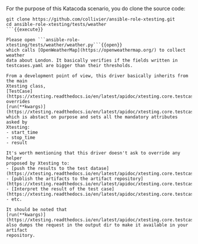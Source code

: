For the purpose of this Katacoda scenario, you do clone the source code:

```
git clone https://github.com/collivier/ansible-role-xtesting.git
cd ansible-role-xtesting/tests/weather
```{{execute}}

Please open ```ansible-role-xtesting/tests/weather/weather.py```{{open}}
which calls [OpenWeatherMap](https://openweathermap.org/) to collect weather
data about London. It basically verifies if the fields written in
testcases.yaml are bigger than their thresholds.

From a development point of view, this driver basically inherits from the main
Xtesting class,
[TestCase](https://xtesting.readthedocs.io/en/latest/apidoc/xtesting.core.testcase.html),
overrides
[run(**kwargs)](https://xtesting.readthedocs.io/en/latest/apidoc/xtesting.core.testcase.html#xtesting.core.testcase.TestCase.run)
which is abstact on purpose and sets all the mandatory attributes asked by
Xtesting:
- start_time
- stop_time
- result

It's worth mentioning that this driver doesn't ask to override any helper
proposed by Xtesting to:
- [push the results to the test datase](https://xtesting.readthedocs.io/en/latest/apidoc/xtesting.core.testcase.html#xtesting.core.testcase.TestCase.push_to_db)
- [publish the artifacts to the artifact repository](https://xtesting.readthedocs.io/en/latest/apidoc/xtesting.core.testcase.html#xtesting.core.testcase.TestCase.publish_artifacts)
- [Interpret the result of the test case](https://xtesting.readthedocs.io/en/latest/apidoc/xtesting.core.testcase.html#xtesting.core.testcase.TestCase.run)
- etc.

It should be noted that
[run(**kwargs)](https://xtesting.readthedocs.io/en/latest/apidoc/xtesting.core.testcase.html#xtesting.core.testcase.TestCase.run)
also dumps the request in the output dir to make it available in your artifact
repository.
